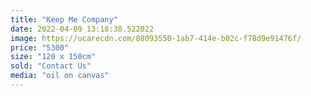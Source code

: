 ```yaml
---
title: "Keep Me Company"
date: 2022-04-09 13:18:38.522022
image: https://ucarecdn.com/88093550-1ab7-414e-b02c-f78d9e91476f/
price: "5300"
size: "120 x 150cm"
sold: "Contact Us"
media: "oil on canvas"
---
```


